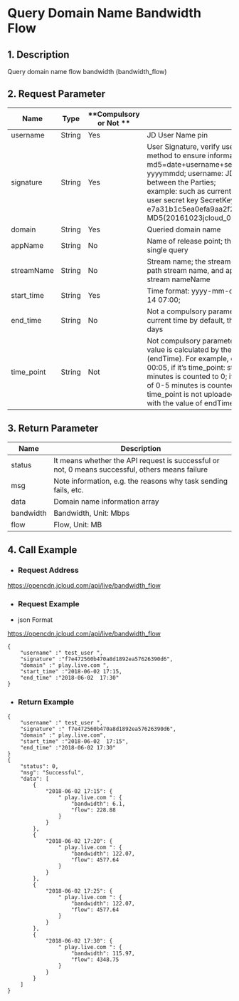 # Query Domain Name Bandwidth Flow

## **1. Description**

Query domain name flow bandwidth (bandwidth_flow)

## **2. Request Parameter**

| **Name**  | **Type** | **Compulsory or Not ** | **Description**                                                     |
| ---------- | -------- | ------------ | ------------------------------------------------------------ |
| username   | String   | Yes           | JD User Name pin                                                |
| signature  | String   | Yes           | User Signature, verify user's identity information through md5 method to ensure information security.</br> md5=date+username+secret key SecretKey; date: format is yyyymmdd; username: JD user name pin secret key: agreed between the Parties;</br> example: such as current date 2016-10-23, user pin: jcloud_00, user secret key SecretKey: e7a31b1c5ea0efa9aa2f29c6559f7d61, then the signature is MD5(20161023jcloud_00e7a31b1c5ea0efa9aa2f29c6559f7d61) |
| domain     | String   | Yes           | Queried domain name                                                   |
| appName     | String   |No         | Name of release point; the release point currently only supports single query  |
| streamName   | String   | No           | Stream name; the stream name currently supports querying single path stream name, and app must be included when querying the stream nameName        |
| start_time | String   | Yes          | Time format: yyyy-mm-dd   hh:mi Reference Example: 2016-12-14 07:00;     |
| end_time   | String   | No           | Not a compulsory parameter; if no parameter is uploaded, it is current time by default, the query time span cannot exceed 30 days  |
| time_point  | String   | Not           | Not compulsory parameter, shows whether the counted interval value is calculated by the start time (startTime) or the end time (endTime). For example, counting the bandwidth from 00:00 to 00:05, if it’s time_point: startTime, then the bandwidth of 0-5 minutes is counted to 0; if it’s time_point: endTime, the bandwidth of 0-5 minutes is counted to the 5 minutes point; and if the time_point is not uploaded, it is by default to count the time point with the value of endTime.  |
 

## **3. Return Parameter**

| **Name**  | **Description**                                        |
| --------- | ----------------------------------------------- |
| status    | It means whether the API request is successful or not, 0 means successful, others means failure |
| msg       | Note information, e.g. the reasons why task sending fails, etc.                |
| data      | Domain name information array                                    |
| bandwidth | Bandwidth, Unit: Mbps                                            |
| flow      | Flow, Unit: MB                                            |

 

## **4. Call Example**

- ### **Request Address**

https://opencdn.jcloud.com/api/live/bandwidth_flow

- ### **Request Example**

* json Format

https://opencdn.jcloud.com/api/live/bandwidth_flow
```
{
    "username" :" test_user ",
    "signature" :"f7e472560b470a8d1892ea57626390d6",
    "domain" :" play.live.com ",
    "start_time" :"2018-06-02 17:15,
    "end_time" :"2018-06-02  17:30"
}
```
- ### Return Example
```
{
    "username" :" test_user ",
    "signature" :" f7e472560b470a8d1892ea57626390d6",
    "domain" :" play.live.com",
    "start_time" :"2018-06-02  17:15",
    "end_time" :"2018-06-02 17:30"
}
{
    "status": 0,
    "msg": "Successful",
    "data": [
        {
            "2018-06-02 17:15": {
                " play.live.com ": {
                    "bandwidth": 6.1,
                    "flow": 228.88
                }
            }
        },
        {
            "2018-06-02 17:20": {
                " play.live.com ": {
                    "bandwidth": 122.07,
                    "flow": 4577.64
                }
            }
        },
        {
            "2018-06-02 17:25": {
                " play.live.com ": {
                    "bandwidth": 122.07,
                    "flow": 4577.64
                }
            }
        },
        {
            "2018-06-02 17:30": {
                " play.live.com ": {
                    "bandwidth": 115.97,
                    "flow": 4348.75
                }
            }
        }
    ]
}
```
